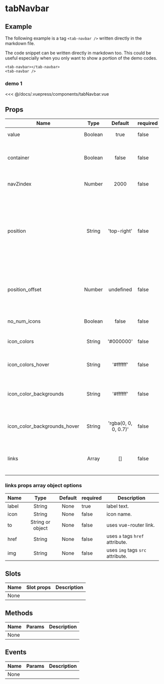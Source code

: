 # tabNavbar

## Example

The following example is a tag `<tab-navbar />` written directly in the markdown file.

<tab-navbar></tab-navbar>

The code snippet can be written directly in markdown too. This could be useful especially when you only want to show a
portion of the demo codes.

``` vue
<tab-navbar></tab-navbar>
<tab-navbar />
```

### demo 1
<<< @/docs/.vuepress/components/tabNavbar.vue

## Props

Name                         | Type    | Default              | required | Description
-----                        | :----:  | :-------:            | -------- | -----------
value                        | Boolean | true                 | false    | To show or hide nav.
container                    | Boolean | false                | false    | Change nav from fixed to relative to its parent container.
navZindex                    | Number  | 2000                 | false    | change the z-index style for nav.
position                     | String  | 'top-right'          | false    | To change position of nav in respect to window or container. options: `'top-right', 'top-left', 'bottom-right', 'bottom-left'`
position_offset              | Number  | undefined            | false    | Changes position in `px` distance from top or bottom. example: `20, 5, 0`
no_num_icons                 | Boolean | false                | false    | Removes num icons from all links.
icon_colors                  | String  | '#000000'            | false    | Changes default color for all icons.
icon_colors_hover            | String  | '#ffffff'            | false    | Changes default color for all icons hover.
icon_color_backgrounds       | String  | '#ffffff'            | false    | Changes default background-color for all icons.
icon_color_backgrounds_hover | String  | 'rgba(0, 0, 0, 0.7)' | false    | Changes default background-color for all icons hover.
links                        | Array   | []                   | false    | List of objects that is used to create the links

### links props array object options
Name  | Type             | Default  | required | Description
----- | :----:           | :------: | -------- | -----------
label | String           | None     | true     | label text.
icon  | String           | None     | false    | icon name.
to    | String or object | None     | false    | uses vue-router link.
href  | String           | None     | false    | uses `a` tags `href` attribute.
img   | String           | None     | false    | uses `img` tags `src` attribute.

## Slots

Name     | Slot props  | Description
-------- | ----------- | -----------
None     |             |

## Methods

Name             | Params            | Description
---------------- | ----------------- | -----------
None             |                   |

## Events

Name             | Params            | Description
---------------- | ----------------- | -----------
None             |                   |
